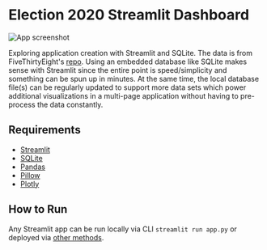 # Election 2020 Streamlit Dashboard
![App screenshot](https://i.imgur.com/sIh5zS8.png)

Exploring application creation with Streamlit and SQLite. The data is from FiveThirtyEight's [repo](https://raw.githubusercontent.com/bconnor17/2020-Presidential-Election-Data/master/presidential_poll_averages_2020.csv). Using an embedded database like SQLite makes sense with Streamlit since the entire point is speed/simplicity and something can be spun up in minutes. At the same time, the local database file(s) can be regularly updated to support more data sets which power additional visualizations in a multi-page application without having to pre-process the data constantly.

## Requirements
- [Streamlit](https://pypi.org/project/streamlit/)
- [SQLite](https://www.sqlite.org/about.html)
- [Pandas](https://pypi.org/project/pandas/)
- [Pillow](https://pypi.org/project/Pillow/)
- [Plotly](https://pypi.org/project/plotly/)

## How to Run
Any Streamlit app can be run locally via CLI `streamlit run app.py` or deployed via [other methods](https://discuss.streamlit.io/t/streamlit-deployment-guide-wiki/5099).
